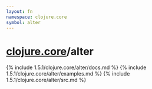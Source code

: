 ```yaml
---
layout: fn
namespace: clojure.core
symbol: alter
---
```


# [clojure.core](../)/alter

{% include 1.5.1/clojure.core/alter/docs.md %}
{% include 1.5.1/clojure.core/alter/examples.md %}
{% include 1.5.1/clojure.core/alter/src.md %}

